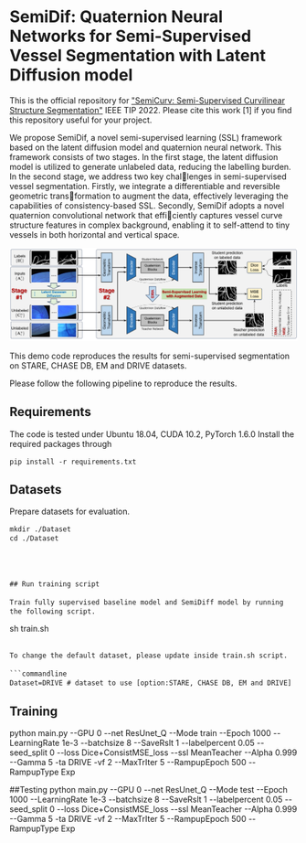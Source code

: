 # SemiDif: Quaternion Neural Networks for Semi-Supervised Vessel Segmentation with Latent Diffusion model

This is the official repository for <a href="https://arxiv.org/abs/2205.08706">"SemiCurv: Semi-Supervised Curvilinear Structure Segmentation"</a> IEEE TIP 2022. Please cite this work [1] if you find this repository useful for your project.

We propose SemiDif, a novel semi-supervised learning (SSL) framework based on the latent diffusion model and quaternion neural network. This framework consists of two stages. In the first stage, the latent diffusion model is utilized to generate unlabeled data, reducing the labelling burden. In the second stage, we address two key challenges in semi-supervised vessel segmentation. Firstly, we integrate a differentiable and reversible geometric transformation to augment the data, effectively leveraging the capabilities of consistency-based SSL. Secondly, SemiDif adopts a novel quaternion convolutional network that efficiently captures vessel curve structure features in complex background, enabling it to self-attend to tiny vessels in both horizontal and vertical space.

![SemiDif Framework](./Image/Framework.png)

This demo code reproduces the results for semi-supervised segmentation on STARE, CHASE DB, EM and DRIVE datasets.

Please follow the following pipeline to reproduce the results.

## Requirements

The code is tested under Ubuntu 18.04, CUDA 10.2, PyTorch 1.6.0
Install the required packages through

```
pip install -r requirements.txt
```

## Datasets

Prepare datasets for evaluation.

```
mkdir ./Dataset
cd ./Dataset




## Run training script

Train fully supervised baseline model and SemiDiff model by running the following script.

```
sh train.sh
```

To change the default dataset, please update inside train.sh script.

```commandline
Dataset=DRIVE # dataset to use [option:STARE, CHASE DB, EM and DRIVE]
```
## Training

python main.py --GPU 0 --net ResUnet_Q --Mode train --Epoch 1000 --LearningRate 1e-3 --batchsize 8 --SaveRslt 1 --labelpercent 0.05 --seed_split 0 --loss Dice+ConsistMSE_loss --ssl MeanTeacher --Alpha 0.999 --Gamma 5 -ta DRIVE -vf 2 --MaxTrIter 5 --RampupEpoch 500 --RampupType Exp


##Testing
python main.py --GPU 0 --net ResUnet_Q --Mode test --Epoch 1000 --LearningRate 1e-3 --batchsize 8 --SaveRslt 1 --labelpercent 0.05 --seed_split 0 --loss Dice+ConsistMSE_loss --ssl MeanTeacher --Alpha 0.999 --Gamma 5 -ta DRIVE -vf 2 --MaxTrIter 5 --RampupEpoch 500 --RampupType Exp